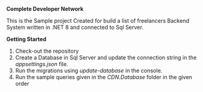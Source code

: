 **Complete Developer Network**

This is the Sample project Created for build a list of freelancers
Backend System written in .NET 8 and connected to Sql Server.

**Getting Started**
1. Check-out the repository
2. Create a Database in Sql Server and update the connection string in the *appsettings.json* file.
3. Run the migrations using *update-database* in the console.
4. Run the sample queries given in the *CDN.Database* folder in the given order
